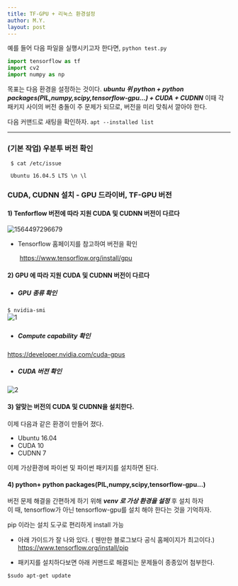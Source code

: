 ```yaml
---
title: TF-GPU + 리눅스 환경설정 
author: M.Y.
layout: post
---
```





예를 들어  다음 파일을 실행시키고자 한다면,
`
python test.py 
`

```python
import tensorflow as tf
import cv2
import numpy as np 
```

목표는 다음 환경을 설정하는 것이다. 
***ubuntu 위 python + python packages(PIL,numpy,scipy,tensorflow-gpu...) + CUDA + CUDNN***
이때 각 패키지 사이의 버전 충돌이 주 문제가 되므로, 버전을 미리 맞춰서 깔아야 한다. 



다음 커맨드로 새팅을 확인하자.
`apt --installed list` 



***



### (기본 작업) 우분투 버전 확인  

` $ cat /etc/issue`  

` Ubuntu 16.04.5 LTS \n \l`    



### CUDA, CUDNN 설치 - GPU 드라이버, TF-GPU 버전

#### 1) Tenforflow 버전에 따라 지원 CUDA 및 CUDNN 버전이 다르다


![1564497296679](https://user-images.githubusercontent.com/48951818/62408658-141d4680-b607-11e9-906a-04dcb8df4c35.png)

- Tensorflow 홈페이지를 참고하여 버전을 확인

  ​	https://www.tensorflow.org/install/gpu 

  

#### 2) GPU 에 따라 지원 CUDA 및 CUDNN 버전이 다르다

- ##### GPU 종류 확인

`$ nvidia-smi`   
![1](https://user-images.githubusercontent.com/48951818/62408756-94907700-b608-11e9-9f53-8b456ed27c6a.JPG)


##### 

- ##### Compute capability 확인

https://developer.nvidia.com/cuda-gpus     



- ##### CUDA 버전 확인

![2](https://user-images.githubusercontent.com/48951818/62408760-9d814880-b608-11e9-8169-7fc78b357b99.JPG)


#### 3) 알맞는 버전의 CUDA 및 CUDNN을 설치한다.

이제 다음과 같은 환경이 만들어 졌다.  

- Ubuntu 16.04
- CUDA 10
- CUDNN 7

이제 가상환경에 파이썬 및 파이썬 패키지를 설치하면 된다.

#### 4) python+ python packages(PIL,numpy,scipy,tensorflow-gpu...)

버전 문제 해결을 간편하게 하기 위해 ***venv 로 가상 환경을 설정*** 후 설치 하자  
이 때, tensorflow가 아닌 tensorflow-gpu를 설치 해야 한다는 것을 기억하자.

pip 이라는 설치 도구로 편리하게 install 가능



- 아래 가이드가 잘 나와 있다. ( 웬만한 블로그보다 공식 홈페이지가 최고이다.)
  https://www.tensorflow.org/install/pip



- 패키지를 설치하다보면 아래 커맨드로 해결되는 문제들이 종종있어 첨부한다.

```bsh
$sudo apt-get update
```
